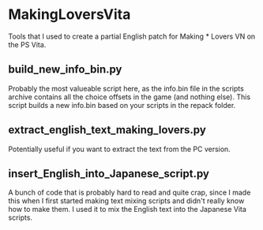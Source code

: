 # MakingLoversVita

Tools that I used to create a partial English patch for Making * Lovers VN on the PS Vita.

## build_new_info_bin.py
Probably the most valueable script here, as the info.bin file in the scripts archive contains all the choice offsets in the game (and nothing else). This script builds a new info.bin based on your scripts in the repack folder.

## extract_english_text_making_lovers.py
Potentially useful if you want to extract the text from the PC version.

## insert_English_into_Japanese_script.py
A bunch of code that is probably hard to read and quite crap, since I made this when I first started making text mixing scripts and didn't really know how to make them. I used it to mix the English text into the Japanese Vita scripts.
